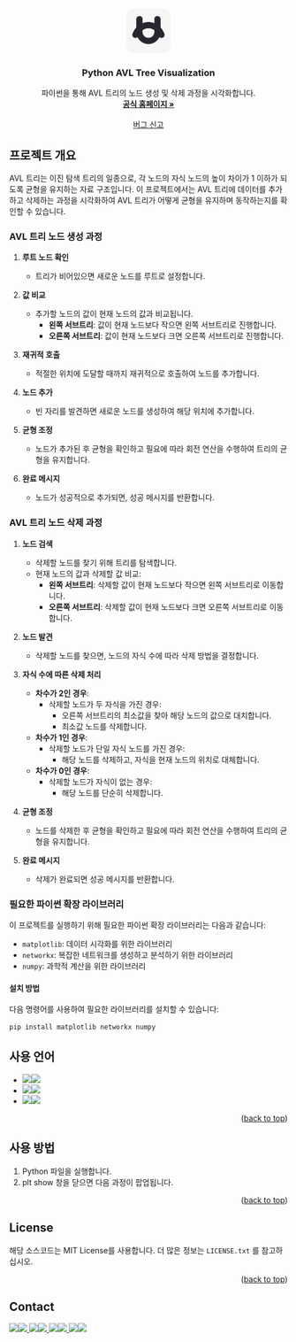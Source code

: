 <a id="readme-top"></a>

<!-- PROJECT LOGO -->
<br />
<div align="center">
  <a href="https://github.com/5rang9tan/Python-AVL-Tree-Visualization">
    <img src="cubes/logo.svg" alt="Logo" width="80" height="80">
  </a>

  <h3 align="center">Python AVL Tree Visualization</h3>

  <p align="center">
    파이썬을 통해 AVL 트리의 노드 생성 및 삭제 과정을 시각화합니다.
    <br />
    <a href="https://cubes.kr"><strong>공식 홈페이지 »</strong></a>
    <br />
    <br />
    <a href="mailto:taeyang@cubes.kr">버그 신고</a>
  </p>
</div>

<!-- ABOUT THE PROJECT -->
## 프로젝트 개요

AVL 트리는 이진 탐색 트리의 일종으로, 각 노드의 자식 노드의 높이 차이가 1 이하가 되도록 균형을 유지하는 자료 구조입니다. 이 프로젝트에서는 AVL 트리에 데이터를 추가하고 삭제하는 과정을 시각화하여 AVL 트리가 어떻게 균형을 유지하며 동작하는지를 확인할 수 있습니다.

### AVL 트리 노드 생성 과정

1. **루트 노드 확인**
   - 트리가 비어있으면 새로운 노드를 루트로 설정합니다.

2. **값 비교**
   - 추가할 노드의 값이 현재 노드의 값과 비교됩니다.
     - **왼쪽 서브트리**: 값이 현재 노드보다 작으면 왼쪽 서브트리로 진행합니다.
     - **오른쪽 서브트리**: 값이 현재 노드보다 크면 오른쪽 서브트리로 진행합니다.

3. **재귀적 호출**
   - 적절한 위치에 도달할 때까지 재귀적으로 호출하여 노드를 추가합니다.

4. **노드 추가**
   - 빈 자리를 발견하면 새로운 노드를 생성하여 해당 위치에 추가합니다.

5. **균형 조정**
   - 노드가 추가된 후 균형을 확인하고 필요에 따라 회전 연산을 수행하여 트리의 균형을 유지합니다.

6. **완료 메시지**
   - 노드가 성공적으로 추가되면, 성공 메시지를 반환합니다.
  
### AVL 트리 노드 삭제 과정

1. **노드 검색**
   - 삭제할 노드를 찾기 위해 트리를 탐색합니다.
   - 현재 노드의 값과 삭제할 값 비교:
     - **왼쪽 서브트리**: 삭제할 값이 현재 노드보다 작으면 왼쪽 서브트리로 이동합니다.
     - **오른쪽 서브트리**: 삭제할 값이 현재 노드보다 크면 오른쪽 서브트리로 이동합니다.

2. **노드 발견**
   - 삭제할 노드를 찾으면, 노드의 자식 수에 따라 삭제 방법을 결정합니다.

3. **자식 수에 따른 삭제 처리**
   - **차수가 2인 경우**:
     - 삭제할 노드가 두 자식을 가진 경우:
       - 오른쪽 서브트리의 최소값을 찾아 해당 노드의 값으로 대치합니다.
       - 최소값 노드를 삭제합니다.
   - **차수가 1인 경우**:
     - 삭제할 노드가 단일 자식 노드를 가진 경우:
       - 해당 노드를 삭제하고, 자식을 현재 노드의 위치로 대체합니다.
   - **차수가 0인 경우**:
     - 삭제할 노드가 자식이 없는 경우:
       - 해당 노드를 단순히 삭제합니다.

4. **균형 조정**
   - 노드를 삭제한 후 균형을 확인하고 필요에 따라 회전 연산을 수행하여 트리의 균형을 유지합니다.

5. **완료 메시지**
   - 삭제가 완료되면 성공 메시지를 반환합니다.

### 필요한 파이썬 확장 라이브러리

이 프로젝트를 실행하기 위해 필요한 파이썬 확장 라이브러리는 다음과 같습니다:

- `matplotlib`: 데이터 시각화를 위한 라이브러리
- `networkx`: 복잡한 네트워크를 생성하고 분석하기 위한 라이브러리
- `numpy`: 과학적 계산을 위한 라이브러리

#### 설치 방법

다음 명령어를 사용하여 필요한 라이브러리를 설치할 수 있습니다:

```bash
pip install matplotlib networkx numpy
```
## 사용 언어

- <img src="https://img.shields.io/badge/Operating System-%23121011?style=for-the-badge"><img src="https://img.shields.io/badge/macOS-000000?style=for-the-badge&logo=apple&logoColor=white">
- <img src="https://img.shields.io/badge/Language-%23121011?style=for-the-badge"><img src="https://img.shields.io/badge/Python-3776AB?style=for-the-badge&logo=python&logoColor=white">
- <img src="https://img.shields.io/badge/Project Encoding-%23121011?style=for-the-badge"><img src="https://img.shields.io/badge/UTF 8-EA2328?style=for-the-badge">

<p align="right">(<a href="#readme-top">back to top</a>)</p>




<!-- GETTING STARTED -->
## 사용 방법
1. Python 파일을 실행합니다.
2. plt show 창을 닫으면 다음 과정이 팝업됩니다.

<p align="right">(<a href="#readme-top">back to top</a>)</p>



<!-- LICENSE -->
## License

해당 소스코드는 MIT License를 사용합니다. 더 많은 정보는 `LICENSE.txt` 를 참고하십시오.

<p align="right">(<a href="#readme-top">back to top</a>)</p>



<!-- CONTACT -->
## Contact

  <a href="https://instagram.com/5rang9tan">
    <img src="https://img.shields.io/badge/Instagram-E4405F?style=for-the-badge&logo=instagram&logoColor=white"><img src="https://img.shields.io/badge/@5rang9tan-515151?style=for-the-badge">
  </a>
  <a href="https://x.com/5rang9tan">
    <img src="https://img.shields.io/badge/X-000000?style=for-the-badge&logo=x&logoColor=white"><img src="https://img.shields.io/badge/@5rang9tan-515151?style=for-the-badge">
  </a>
  <a href="https://threads.net/5rang9tan">
    <img src="https://img.shields.io/badge/Threads-000000?style=for-the-badge&logo=threads&logoColor=white"><img src="https://img.shields.io/badge/@5rang9tan-515151?style=for-the-badge">
  </a>
  <a href="mailto:﻿"taeyang@cubes.kr">
    <img src="https://img.shields.io/badge/mail-000000?style=for-the-badge&logo=gmail&logoColor=white"><img src="https://img.shields.io/badge/taeyang@cubes.kr-515151?style=for-the-badge">
  </a>
